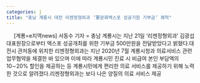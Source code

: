 ```yaml
---
categories: j
title: "충남 계룡시 대전 리젠정형외과 ‘軍문화엑스포 성공기원 기부금’ 쾌척"
---
```

&nbsp;&nbsp;&nbsp;&nbsp; [계룡=e지역news] 서동수 기자 = 충남 계룡시는 지난 21일 ‘리젠정형외과’ 김광섭 대표원장으로부터 엑스포 성공개최를 위한 기부금 500만원을 전달받았다고 밝혔다.대전시 관저동에 위치한 리젠정형외과는 지난 2020년 7월 계룡시청과 의료서비스 관련 업무협약을 체결한 바 있으며 이에 따라 계룡시민 진료 시 비급여 본인 부담액의 10&sim;20% 할인을 제공하는 등 계룡시민에게 편리한 의료 서비스를 제공하기 위해 노력한 것으로 알려졌다.리젠정형외과는 보다 나은 양질의 의료 서비스 제공
